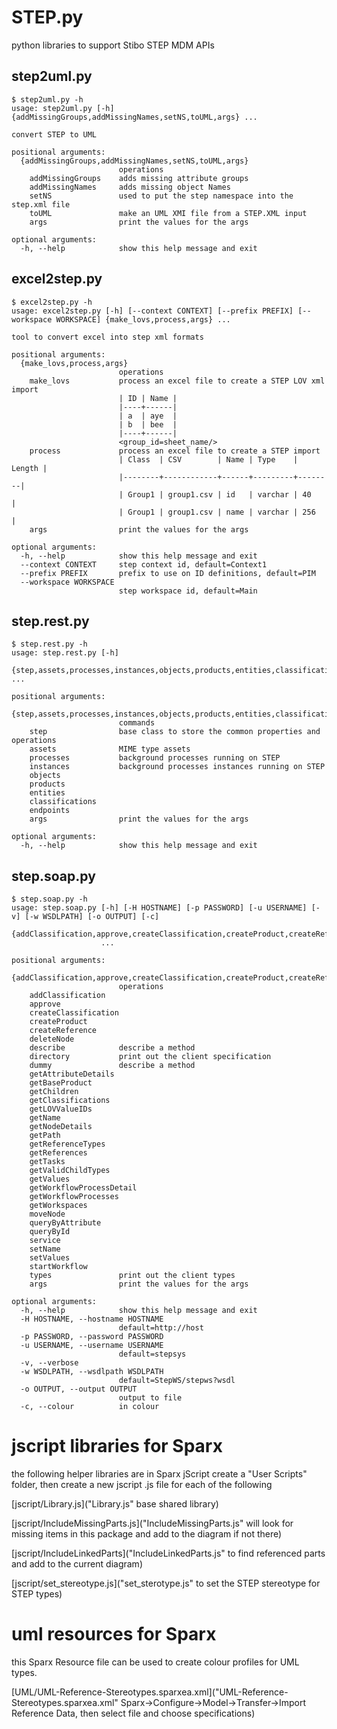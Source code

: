 # STEP.py

python libraries to support Stibo STEP MDM APIs

## step2uml.py
```
$ step2uml.py -h
usage: step2uml.py [-h] {addMissingGroups,addMissingNames,setNS,toUML,args} ...

convert STEP to UML

positional arguments:
  {addMissingGroups,addMissingNames,setNS,toUML,args}
                        operations
    addMissingGroups    adds missing attribute groups
    addMissingNames     adds missing object Names
    setNS               used to put the step namespace into the step.xml file
    toUML               make an UML XMI file from a STEP.XML input
    args                print the values for the args

optional arguments:
  -h, --help            show this help message and exit
```

## excel2step.py
```
$ excel2step.py -h
usage: excel2step.py [-h] [--context CONTEXT] [--prefix PREFIX] [--workspace WORKSPACE] {make_lovs,process,args} ...

tool to convert excel into step xml formats

positional arguments:
  {make_lovs,process,args}
                        operations
    make_lovs           process an excel file to create a STEP LOV xml import
                        | ID | Name |
                        |----+------|
                        | a  | aye  |
                        | b  | bee  |
                        |----+------|
                        <group_id=sheet_name/>
    process             process an excel file to create a STEP import
                        | Class  | CSV        | Name | Type    | Length | 
                        |--------+------------+------+---------+--------|
                        | Group1 | group1.csv | id   | varchar | 40     |
                        | Group1 | group1.csv | name | varchar | 256    |
    args                print the values for the args

optional arguments:
  -h, --help            show this help message and exit
  --context CONTEXT     step context id, default=Context1
  --prefix PREFIX       prefix to use on ID definitions, default=PIM
  --workspace WORKSPACE
                        step workspace id, default=Main

```

## step.rest.py
```
$ step.rest.py -h
usage: step.rest.py [-h]
                    {step,assets,processes,instances,objects,products,entities,classifications,endpoints,args} ...

positional arguments:
  {step,assets,processes,instances,objects,products,entities,classifications,endpoints,args}
                        commands
    step                base class to store the common properties and operations
    assets              MIME type assets
    processes           background processes running on STEP
    instances           background processes instances running on STEP
    objects
    products
    entities
    classifications
    endpoints
    args                print the values for the args

optional arguments:
  -h, --help            show this help message and exit

```

## step.soap.py
```
$ step.soap.py -h
usage: step.soap.py [-h] [-H HOSTNAME] [-p PASSWORD] [-u USERNAME] [-v] [-w WSDLPATH] [-o OUTPUT] [-c]
                    {addClassification,approve,createClassification,createProduct,createReference,deleteNode,describe,directory,dummy,getAttributeDetails,getBaseProduct,getChildren,getClassifications,getLOVValueIDs,getName,getNodeDetails,getPath,getReferenceTypes,getReferences,getTasks,getValidChildTypes,getValues,getWorkflowProcessDetail,getWorkflowProcesses,getWorkspaces,moveNode,queryByAttribute,queryById,service,setName,setValues,startWorkflow,types,args}
                    ...

positional arguments:
  {addClassification,approve,createClassification,createProduct,createReference,deleteNode,describe,directory,dummy,getAttributeDetails,getBaseProduct,getChildren,getClassifications,getLOVValueIDs,getName,getNodeDetails,getPath,getReferenceTypes,getReferences,getTasks,getValidChildTypes,getValues,getWorkflowProcessDetail,getWorkflowProcesses,getWorkspaces,moveNode,queryByAttribute,queryById,service,setName,setValues,startWorkflow,types,args}
                        operations
    addClassification
    approve
    createClassification
    createProduct
    createReference
    deleteNode
    describe            describe a method
    directory           print out the client specification
    dummy               describe a method
    getAttributeDetails
    getBaseProduct
    getChildren
    getClassifications
    getLOVValueIDs
    getName
    getNodeDetails
    getPath
    getReferenceTypes
    getReferences
    getTasks
    getValidChildTypes
    getValues
    getWorkflowProcessDetail
    getWorkflowProcesses
    getWorkspaces
    moveNode
    queryByAttribute
    queryById
    service
    setName
    setValues
    startWorkflow
    types               print out the client types
    args                print the values for the args

optional arguments:
  -h, --help            show this help message and exit
  -H HOSTNAME, --hostname HOSTNAME
                        default=http://host
  -p PASSWORD, --password PASSWORD
  -u USERNAME, --username USERNAME
                        default=stepsys
  -v, --verbose
  -w WSDLPATH, --wsdlpath WSDLPATH
                        default=StepWS/stepws?wsdl
  -o OUTPUT, --output OUTPUT
                        output to file
  -c, --colour          in colour
  ```
  
# jscript libraries for Sparx

the following helper libraries are in Sparx jScript
create a "User Scripts" folder,
then create a new jscript .js file for each of the following

[jscript/Library.js]("Library.js" base shared library)

[jscript/IncludeMissingParts.js]("IncludeMissingParts.js" will look for missing items in this package and add to the diagram if not there) 

[jscript/IncludeLinkedParts]("IncludeLinkedParts.js" to find referenced parts and add to the current diagram)

[jscript/set_stereotype.js]("set_sterotype.js" to set the STEP stereotype for STEP types)

# uml resources for Sparx

this Sparx Resource file can be used to create colour profiles for UML types.

[UML/UML-Reference-Stereotypes.sparxea.xml]("UML-Reference-Stereotypes.sparxea.xml" Sparx->Configure->Model->Transfer->Import Reference Data, then select file and choose specifications)






